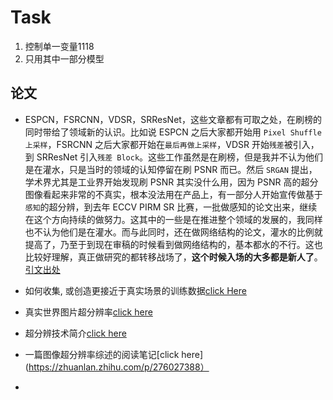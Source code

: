# Task 
1. 控制单一变量1118
2. 只用其中一部分模型


## 论文
- ESPCN，FSRCNN，VDSR，SRResNet，这些文章都有可取之处，在刷榜的同时带给了领域新的认识。比如说 ESPCN 之后大家都开始用 `Pixel Shuffle 上采样`，FSRCNN 之后大家都开始在`最后再做上采样`，VDSR 开始`残差`被引入，到 SRResNet 引入`残差 Block`。这些工作虽然是在刷榜，但是我并不认为他们是在灌水，只是当时的领域的认知停留在刷 PSNR 而已。然后 `SRGAN` 提出，学术界尤其是工业界开始发现刷 PSNR 其实没什么用，因为 PSNR 高的超分图像看起来非常的不真实，根本没法用在产品上，有一部分人开始宣传做基于`感知`的超分辨，到去年 ECCV PIRM SR 比赛，一批做感知的论文出来，继续在这个方向持续的做努力。这其中的一些是在推进整个领域的发展的，我同样也不认为他们是在灌水。而与此同时，还在做网络结构的论文，灌水的比例就提高了，乃至于到现在审稿的时候看到做网络结构的，基本都水的不行。这也比较好理解，真正做研究的都转移战场了，**这个时候入场的大多都是新人了**。[引文出处](https://www.zhihu.com/question/324809101/answer/705103991)

- 如何收集, 或创造更接近于真实场景的训练数据[click Here](https://www.zhihu.com/question/293828312/answer/788366046)

- 真实世界图片超分辨率[click here](https://zhuanlan.zhihu.com/p/281201244)

- 超分辨技术简介[click here](https://zhuanlan.zhihu.com/p/263008440)

- 一篇图像超分辨率综述的阅读笔记[click here](https://zhuanlan.zhihu.com/p/276027388）

- 
